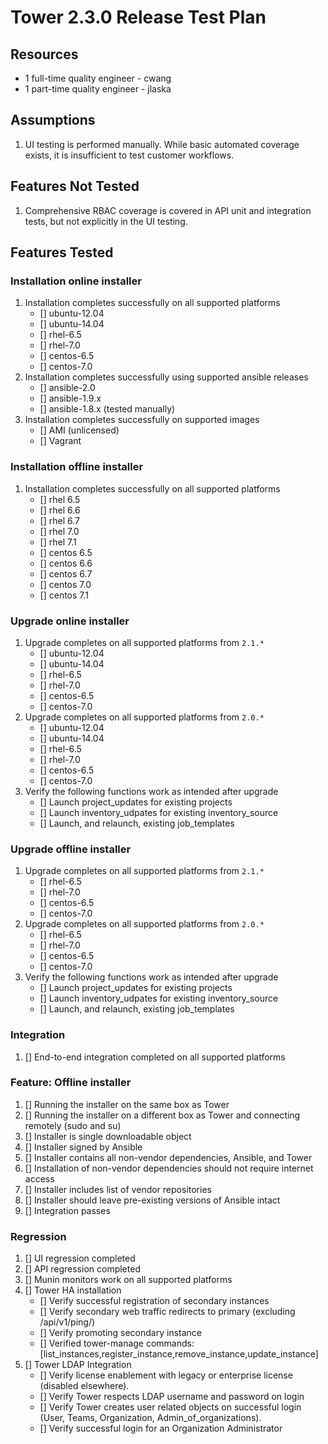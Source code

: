 # Tower 2.3.0 Release Test Plan

## Resources
* 1 full-time quality engineer - cwang
* 1 part-time quality engineer - jlaska

## Assumptions
1. UI testing is performed manually.  While basic automated coverage exists, it is insufficient to test customer workflows.

## Features Not Tested
1. Comprehensive RBAC coverage is covered in API unit and integration tests, but not explicitly in the UI testing.

## Features Tested

### Installation online installer
1. Installation completes successfully on all supported platforms
    * [] ubuntu-12.04
    * [] ubuntu-14.04
    * [] rhel-6.5
    * [] rhel-7.0
    * [] centos-6.5
    * [] centos-7.0
1. Installation completes successfully using supported ansible releases
    * [] ansible-2.0
    * [] ansible-1.9.x
    * [] ansible-1.8.x (tested manually)
1. Installation completes successfully on supported images
    * [] AMI (unlicensed)
    * [] Vagrant

### Installation offline installer
1. Installation completes successfully on all supported platforms
    * [] rhel 6.5
    * [] rhel 6.6
    * [] rhel 6.7
    * [] rhel 7.0
    * [] rhel 7.1 
    * [] centos 6.5
    * [] centos 6.6
    * [] centos 6.7
    * [] centos 7.0
    * [] centos 7.1

### Upgrade online installer
1. Upgrade completes on all supported platforms from `2.1.*`
    * [] ubuntu-12.04
    * [] ubuntu-14.04
    * [] rhel-6.5
    * [] rhel-7.0
    * [] centos-6.5
    * [] centos-7.0
1. Upgrade completes on all supported platforms from `2.0.*`
    * [] ubuntu-12.04
    * [] ubuntu-14.04
    * [] rhel-6.5
    * [] rhel-7.0
    * [] centos-6.5
    * [] centos-7.0
1. Verify the following functions work as intended after upgrade
    * [] Launch project_updates for existing projects
    * [] Launch inventory_udpates for existing inventory_source
    * [] Launch, and relaunch, existing job_templates

### Upgrade offline installer
1. Upgrade completes on all supported platforms from `2.1.*`
    * [] rhel-6.5
    * [] rhel-7.0
    * [] centos-6.5
    * [] centos-7.0
1. Upgrade completes on all supported platforms from `2.0.*`
    * [] rhel-6.5
    * [] rhel-7.0
    * [] centos-6.5
    * [] centos-7.0
1. Verify the following functions work as intended after upgrade
    * [] Launch project_updates for existing projects
    * [] Launch inventory_udpates for existing inventory_source
    * [] Launch, and relaunch, existing job_templates

### Integration
1. [] End-to-end integration completed on all supported platforms

### Feature: Offline installer 
1. [] Running the installer on the same box as Tower
1. [] Running the installer on a different box as Tower and connecting remotely (sudo and su)
1. [] Installer is single downloadable object
1. [] Installer signed by Ansible 
1. [] Installer contains all non-vendor dependencies, Ansible, and Tower
1. [] Installation of non-vendor dependencies should not require internet access
1. [] Installer includes list of vendor repositories
1. [] Installer should leave pre-existing versions of Ansible intact 
1. [] Integration passes 

### Regression
1. [] UI regression completed
1. [] API regression completed
1. [] Munin monitors work on all supported platforms
1. [] Tower HA installation
    * [] Verify successful registration of secondary instances
    * [] Verify secondary web traffic redirects to primary (excluding /api/v1/ping/)
    * [] Verify promoting secondary instance
    * [] Verified tower-manage commands: [list_instances,register_instance,remove_instance,update_instance]
1. [] Tower LDAP Integration
    * [] Verify license enablement with legacy or enterprise license (disabled elsewhere).
    * [] Verify Tower respects LDAP username and password on login
    * [] Verify Tower creates user related objects on successful login (User, Teams, Organization, Admin_of_organizations).
    * [] Verify successful login for an Organization Administrator
